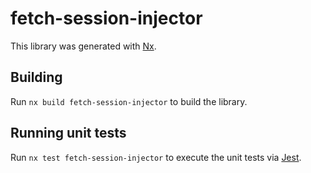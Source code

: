 # fetch-session-injector

This library was generated with [Nx](https://nx.dev).

## Building

Run `nx build fetch-session-injector` to build the library.

## Running unit tests

Run `nx test fetch-session-injector` to execute the unit tests via [Jest](https://jestjs.io).
